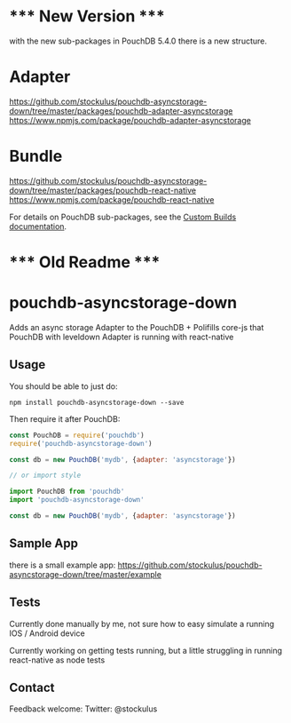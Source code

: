 *** New Version ***
======

with the new sub-packages in PouchDB 5.4.0 there is a new structure.

Adapter
====
https://github.com/stockulus/pouchdb-asyncstorage-down/tree/master/packages/pouchdb-adapter-asyncstorage
https://www.npmjs.com/package/pouchdb-adapter-asyncstorage

Bundle
====

https://github.com/stockulus/pouchdb-asyncstorage-down/tree/master/packages/pouchdb-react-native
https://www.npmjs.com/package/pouchdb-react-native

For details on PouchDB sub-packages, see the [Custom Builds documentation](http://pouchdb.com/custom.html).

*** Old Readme ***
======

pouchdb-asyncstorage-down
====

Adds an async storage Adapter to the PouchDB + Polifills core-js that PouchDB with leveldown Adapter is running with react-native

Usage
---

You should be able to just do:

    npm install pouchdb-asyncstorage-down --save

Then require it after PouchDB:

```js
const PouchDB = require('pouchdb')
require('pouchdb-asyncstorage-down')

const db = new PouchDB('mydb', {adapter: 'asyncstorage'})

// or import style

import PouchDB from 'pouchdb'
import 'pouchdb-asyncstorage-down'

const db = new PouchDB('mydb', {adapter: 'asyncstorage'})
```

Sample App
---
there is a small example app:
https://github.com/stockulus/pouchdb-asyncstorage-down/tree/master/example

Tests
---
Currently done manually by me, not sure how to easy simulate a running IOS / Android device

Currently working on getting tests running, but a little struggling in running react-native as node tests

Contact
---
Feedback welcome:
Twitter: @stockulus
